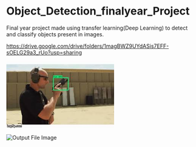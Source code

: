 # Object_Detection_finalyear_Project
Final year project made using transfer learning(Deep Learning) to detect and classify objects present in images.


https://drive.google.com/drive/folders/1magBWZ9UYdASis7EFF-sOELG29a3_rUo?usp=sharing


![Output File Image](gun.jpg)


![Output File Image](out.jpg)
